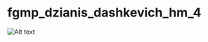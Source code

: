 # fgmp_dzianis_dashkevich_hm_4

![Alt text](https://github.com/DenisDashkevich/fgmp-hm3/blob/master/hm4.gif)
